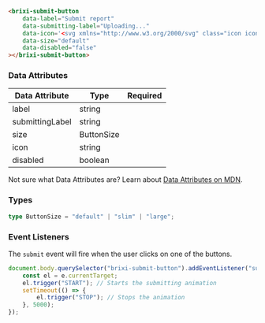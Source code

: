 ```html
<brixi-submit-button
    data-label="Submit report"
    data-submitting-label="Uploading..."
    data-icon='<svg xmlns="http://www.w3.org/2000/svg" class="icon icon-tabler icon-tabler-file-upload" width="24" height="24" viewBox="0 0 24 24" stroke-width="2" stroke="currentColor" fill="none" stroke-linecap="round" stroke-linejoin="round"><path stroke="none" d="M0 0h24v24H0z" fill="none"></path><path d="M14 3v4a1 1 0 0 0 1 1h4"></path><path d="M17 21h-10a2 2 0 0 1 -2 -2v-14a2 2 0 0 1 2 -2h7l5 5v11a2 2 0 0 1 -2 2z"></path><path d="M12 11v6"></path><path d="M9.5 13.5l2.5 -2.5l2.5 2.5"></path></svg>'
    data-size="default"
    data-disabled="false"
></brixi-submit-button>
```

### Data Attributes

| Data Attribute | Type | Required |
| -------------- | ---- | -------- |
| label | string | |
| submittingLabel | string | |
| size | ButtonSize | |
| icon | string | |
| disabled | boolean | |

Not sure what Data Attributes are? Learn about [Data Attributes on MDN](https://developer.mozilla.org/en-US/docs/Web/HTML/Global_attributes/data-*).

### Types

```typescript
type ButtonSize = "default" | "slim" | "large";
```

### Event Listeners

The `submit` event will fire when the user clicks on one of the buttons.

```typescript
document.body.querySelector("brixi-submit-button").addEventListener("submit", (e) => {
    const el = e.currentTarget;
    el.trigger("START"); // Starts the submitting animation
    setTimeout(() => {
        el.trigger("STOP"); // Stops the animation
    }, 5000);
});
```
